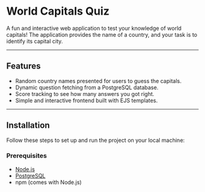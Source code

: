 # **World Capitals Quiz**

A fun and interactive web application to test your knowledge of world capitals! The application provides the name of a country, and your task is to identify its capital city.

---

## **Features**
- Random country names presented for users to guess the capitals.
- Dynamic question fetching from a PostgreSQL database.
- Score tracking to see how many answers you got right.
- Simple and interactive frontend built with EJS templates.

---

## **Installation**

Follow these steps to set up and run the project on your local machine:

### **Prerequisites**
- [Node.js](https://nodejs.org/)
- [PostgreSQL](https://www.postgresql.org/)
- npm (comes with Node.js)
